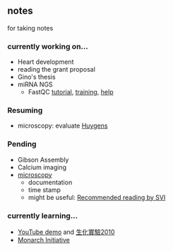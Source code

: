## notes
for taking notes

### currently working on...
* Heart development
* reading the grant proposal
* Gino's thesis
* miRNA NGS
  * FastQC [tutorial](https://www.youtube.com/watch?v=bz93ReOv87Y), 
    [training](https://www.bioinformatics.babraham.ac.uk/training.html), 
    [help](https://www.bioinformatics.babraham.ac.uk/projects/fastqc/Help/)

### Resuming
* microscopy: evaluate [Huygens](https://svi.nl/Tutorials)

### Pending
* Gibson Assembly
* Calcium imaging
* [microscopy](https://github.com/ywwang-notes/notes/blob/master/microscopy.md)
  * documentation
  * time stamp
  * might be useful: [Recommended reading by SVI](https://svi.nl/RecommendedReading)

### currently learning...
* [YouTube demo](https://www.youtube.com/channel/UCiobBP6iDHd6bC2wwbidhWQ) and [生化實驗2010](https://sites.google.com/site/cgubcstdexp2/Home/shi-yan-jiang-yi)
* [Monarch Initiative](https://monarchinitiative.org/)
